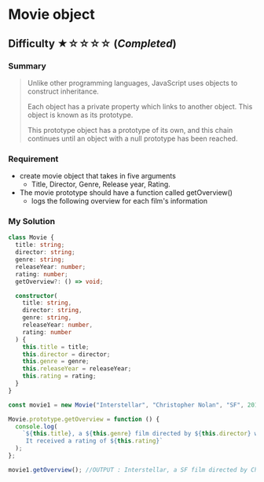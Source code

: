 # Movie object

## Difficulty ★☆☆☆☆ (_Completed_)

### Summary

> Unlike other programming languages,
> JavaScript uses objects to construct inheritance.
>
> Each object has a private property which links to another object.
> This object is known as its prototype.
>
> This prototype object has a prototype of its own,
> and this chain continues until an object with a null prototype has been reached.

### Requirement

- create movie object that takes in five arguments
  - Title, Director, Genre, Release year, Rating.
- The movie prototype should have a function called getOverview()
  - logs the following overview for each film's information

### My Solution

```typescript
class Movie {
  title: string;
  director: string;
  genre: string;
  releaseYear: number;
  rating: number;
  getOverview?: () => void;

  constructor(
    title: string,
    director: string,
    genre: string,
    releaseYear: number,
    rating: number
  ) {
    this.title = title;
    this.director = director;
    this.genre = genre;
    this.releaseYear = releaseYear;
    this.rating = rating;
  }
}

const movie1 = new Movie("Interstellar", "Christopher Nolan", "SF", 2014, 8.7);

Movie.prototype.getOverview = function () {
  console.log(
    `${this.title}, a ${this.genre} film directed by ${this.director} was released in ${this.releaseYear}.
     It received a rating of ${this.rating}`
  );
};

movie1.getOverview(); //OUTPUT : Interstellar, a SF film directed by Christopher Nolan was released in 2014. It received a rating of 8.7
```
